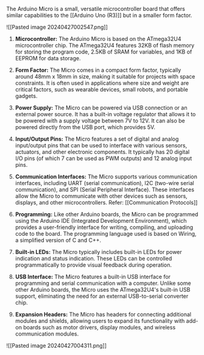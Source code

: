 The Arduino Micro is a small, versatile microcontroller board that offers similar capabilities to the [[Arduino Uno (R3)]] but in a smaller form factor.

![[Pasted image 20240427002547.png]]

1. **Microcontroller:** The Arduino Micro is based on the ATmega32U4 microcontroller chip. The ATmega32U4 features 32KB of flash memory for storing the program code, 2.5KB of SRAM for variables, and 1KB of EEPROM for data storage.
    
2. **Form Factor:** The Micro comes in a compact form factor, typically around 48mm x 18mm in size, making it suitable for projects with space constraints. It is often used in applications where size and weight are critical factors, such as wearable devices, small robots, and portable gadgets.
    
3. **Power Supply:** The Micro can be powered via USB connection or an external power source. It has a built-in voltage regulator that allows it to be powered with a supply voltage between 7V to 12V. It can also be powered directly from the USB port, which provides 5V.
    
4. **Input/Output Pins:** The Micro features a set of digital and analog input/output pins that can be used to interface with various sensors, actuators, and other electronic components. It typically has 20 digital I/O pins (of which 7 can be used as PWM outputs) and 12 analog input pins.
    
5. **Communication Interfaces:** The Micro supports various communication interfaces, including UART (serial communication), I2C (two-wire serial communication), and SPI (Serial Peripheral Interface). These interfaces allow the Micro to communicate with other devices such as sensors, displays, and other microcontrollers.
   Refer: [[Communication Protocols]]
    
6. **Programming:** Like other Arduino boards, the Micro can be programmed using the Arduino IDE (Integrated Development Environment), which provides a user-friendly interface for writing, compiling, and uploading code to the board. The programming language used is based on Wiring, a simplified version of C and C++.
    
7. **Built-in LEDs:** The Micro typically includes built-in LEDs for power indication and status indication. These LEDs can be controlled programmatically to provide visual feedback during operation.
    
8. **USB Interface:** The Micro features a built-in USB interface for programming and serial communication with a computer. Unlike some other Arduino boards, the Micro uses the ATmega32U4's built-in USB support, eliminating the need for an external USB-to-serial converter chip.
    
9. **Expansion Headers:** The Micro has headers for connecting additional modules and shields, allowing users to expand its functionality with add-on boards such as motor drivers, display modules, and wireless communication modules.

![[Pasted image 20240427004311.png]]